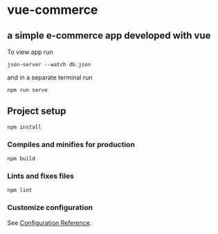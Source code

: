 # vue-commerce
## a simple e-commerce app developed with vue

To view app run
```
json-server --watch db.json
```
and in a separate terminal run
```
npm run serve
```


## Project setup
```
npm install
```


### Compiles and minifies for production
```
npm build
```

### Lints and fixes files
```
npm lint
```

### Customize configuration
See [Configuration Reference](https://cli.vuejs.org/config/).
